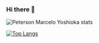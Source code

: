 ### Hi there 👋

![Peterson Marcelo Yoshioka stats](https://github-readme-stats.vercel.app/api?username=marceloyoshioka&show_icons=true&theme=tokyonight)

[![Top Langs](https://github-readme-stats.vercel.app/api/top-langs/?username=marceloyoshioka&layout=compact)](https://github.com/marceloyoshioka)

<!--
**marceloyoshioka/marceloyoshioka** is a ✨ _special_ ✨ repository because its `README.md` (this file) appears on your GitHub profile.

Here are some ideas to get you started:

- 🔭 I’m currently working on ...
- 🌱 I’m currently learning ...
- 👯 I’m looking to collaborate on ...
- 🤔 I’m looking for help with ...
- 💬 Ask me about ...
- 📫 How to reach me: ...
- 😄 Pronouns: ...
- ⚡ Fun fact: ...
-->
